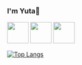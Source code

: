 <link rel="stylesheet" href="https://cdn.jsdelivr.net/gh/devicons/devicon@v2.15.1/devicon.min.css">

### I'm Yuta👋

            
          
<img src="https://cdn.jsdelivr.net/gh/devicons/devicon/icons/javascript/javascript-plain.svg" class="devicon-devicon-plain" height="50" />

<img src="https://cdn.jsdelivr.net/gh/devicons/devicon/icons/mongodb/mongodb-plain.svg" class="devicon-devicon-plain" height="50" />

<img src="https://cdn.jsdelivr.net/gh/devicons/devicon/icons/javascript/javascript-plain.svg" height="50" />
          
          


<!--
**yutaokkots/yutaokkots** is a ✨ _special_ ✨ repository because its `README.md` (this file) appears on your GitHub profile.

Here are some ideas to get you started:

- 🔭 I’m currently working on ...
- 🌱 I’m currently learning ...
- 👯 I’m looking to collaborate on ...
- 🤔 I’m looking for help with ...
- 💬 Ask me about ...
- 📫 How to reach me: ...
- 😄 Pronouns: ...
- ⚡ Fun fact: ...
-->

[![Top Langs](https://github-readme-stats.vercel.app/api/top-langs/?username=yutaokkots&custom_title=Languages&theme=transparent&layout=compact&title_color=1d615b&hide=Procfile)](https://github.com/anuraghazra/github-readme-stats)

            
